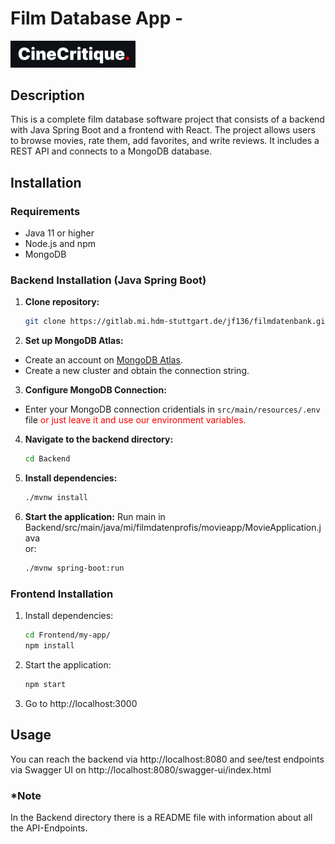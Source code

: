 # Film Database App -
<img src="Frontend/my-app/src/assets/images/Logo-cinecritique.png" alt="logo" width="200" height="auto" />

## Description
This is a complete film database software project that consists of a backend with Java Spring Boot and a frontend with React.
The project allows users to browse movies, rate them, add favorites, and write reviews.
It includes a REST API and connects to a MongoDB database.

## Installation
### Requirements

- Java 11 or higher
- Node.js and npm
- MongoDB

### Backend Installation (Java Spring Boot)

1. **Clone repository:**
   ```sh
   git clone https://gitlab.mi.hdm-stuttgart.de/jf136/filmdatenbank.git

2. **Set up MongoDB Atlas:**
- Create an account on [MongoDB Atlas](https://www.mongodb.com/cloud/atlas).
- Create a new cluster and obtain the connection string.

3. **Configure MongoDB Connection:**
- Enter your MongoDB connection cridentials in `src/main/resources/.env` file
  <span style="color: red;">or just leave it and use our environment variables.</span>

4. **Navigate to the backend directory:**
   ```sh
   cd Backend

5. **Install dependencies:**
   ```sh
   ./mvnw install

6. **Start the application:**
   Run main in Backend/src/main/java/mi/filmdatenprofis/movieapp/MovieApplication.java
   <br>or: 
   ```sh
   ./mvnw spring-boot:run
   
### Frontend Installation

1. Install dependencies:
   ```sh
   cd Frontend/my-app/
   npm install

2. Start the application:
   ```sh
   npm start
   
3. Go to http://localhost:3000

## Usage
You can reach the backend via http://localhost:8080 and see/test endpoints via Swagger UI on http://localhost:8080/swagger-ui/index.html

### *Note
In the Backend directory there is a README file with information about all the API-Endpoints.
